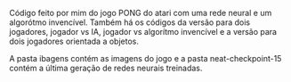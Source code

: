 Código feito por mim do jogo PONG do atari com uma rede neural e um algorótmo invencível. Também há os códigos da versão para dois jogadores, jogador vs IA, jogador vs algorítmo invencível e a versão para dois jogadores orientada a objetos.

A pasta ibagens contém as imagens do jogo e a pasta neat-checkpoint-15 contém a última geração de redes neurais treinadas. 
